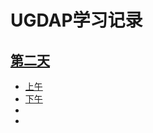 # UGDAP学习记录



## [第二天](./day2.md)
- [上午](./day2.md#1)
- [下午](./day2.md#2)
- [](./day2.md#3)
- [](./day2.md#4)  